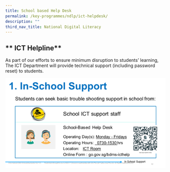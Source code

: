 ```yaml
---
title: School based Help Desk
permalink: /key-programmes/ndlp/ict-helpdesk/
description: ""
third_nav_title: National Digital Literacy
---
```


## ** ICT Helpline**

As part of our efforts to ensure minimum disruption to students’ learning,  The ICT Department will provide technical support (including password reset) to students. 


![](/images/Keyprogrammes/Ndlp/41-acer-device-support-01.png)